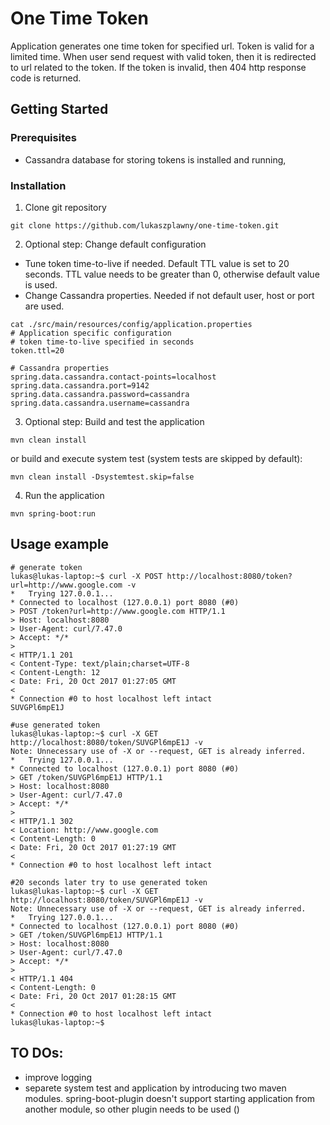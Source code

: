 # One Time Token
Application generates one time token for specified url. Token is valid for a limited time.
When user send request with valid token, then it is redirected to url related to the token.
If the token is invalid, then 404 http response code is returned.

## Getting Started

### Prerequisites
* Cassandra database for storing tokens is installed and running,

### Installation
1. Clone git repository
```
git clone https://github.com/lukaszplawny/one-time-token.git
```
2. Optional step: 
Change default configuration
* Tune token time-to-live if needed. Default TTL value is set to 20 seconds. TTL value needs to be greater than 0, otherwise default value is used.
* Change Cassandra properties. Needed if not default user, host or port are used.
```
cat ./src/main/resources/config/application.properties 
# Application specific configuration
# token time-to-live specified in seconds
token.ttl=20

# Cassandra properties
spring.data.cassandra.contact-points=localhost
spring.data.cassandra.port=9142
spring.data.cassandra.password=cassandra
spring.data.cassandra.username=cassandra
```
3. Optional step: 
Build and test the application
```
mvn clean install
```
or build and execute system test (system tests are skipped by default):
```
mvn clean install -Dsystemtest.skip=false
```
4. Run the application
```
mvn spring-boot:run
```


## Usage example
```
# generate token
lukas@lukas-laptop:~$ curl -X POST http://localhost:8080/token?url=http://www.google.com -v
*   Trying 127.0.0.1...
* Connected to localhost (127.0.0.1) port 8080 (#0)
> POST /token?url=http://www.google.com HTTP/1.1
> Host: localhost:8080
> User-Agent: curl/7.47.0
> Accept: */*
> 
< HTTP/1.1 201 
< Content-Type: text/plain;charset=UTF-8
< Content-Length: 12
< Date: Fri, 20 Oct 2017 01:27:05 GMT
< 
* Connection #0 to host localhost left intact
SUVGPl6mpE1J

#use generated token
lukas@lukas-laptop:~$ curl -X GET http://localhost:8080/token/SUVGPl6mpE1J -v
Note: Unnecessary use of -X or --request, GET is already inferred.
*   Trying 127.0.0.1...
* Connected to localhost (127.0.0.1) port 8080 (#0)
> GET /token/SUVGPl6mpE1J HTTP/1.1
> Host: localhost:8080
> User-Agent: curl/7.47.0
> Accept: */*
> 
< HTTP/1.1 302 
< Location: http://www.google.com
< Content-Length: 0
< Date: Fri, 20 Oct 2017 01:27:19 GMT
< 
* Connection #0 to host localhost left intact

#20 seconds later try to use generated token
lukas@lukas-laptop:~$ curl -X GET http://localhost:8080/token/SUVGPl6mpE1J -v
Note: Unnecessary use of -X or --request, GET is already inferred.
*   Trying 127.0.0.1...
* Connected to localhost (127.0.0.1) port 8080 (#0)
> GET /token/SUVGPl6mpE1J HTTP/1.1
> Host: localhost:8080
> User-Agent: curl/7.47.0
> Accept: */*
> 
< HTTP/1.1 404 
< Content-Length: 0
< Date: Fri, 20 Oct 2017 01:28:15 GMT
< 
* Connection #0 to host localhost left intact
lukas@lukas-laptop:~$ 

```

## TO DOs:

* improve logging
* separete system test and application by introducing two maven modules. spring-boot-plugin doesn't support starting application from another module, so other plugin needs to be used ()
